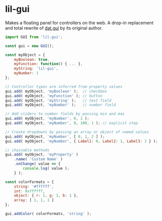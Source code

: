 # lil-gui

Makes a floating panel for controllers on the web. A drop-in replacement and
total rewrite of [dat.gui](https://github.com/dataarts/dat.gui) by its original author.

```js
import GUI from 'lil-gui'; 

const gui = new GUI();

const myObject = {
	myBoolean: true,
	myFunction: function() { ... },
	myString: 'lil-gui',
	myNumber: 1
};

// Controller types are inferred from property values
gui.add( myObject, 'myBoolean' );  // checkbox
gui.add( myObject, 'myFunction' ); // button
gui.add( myObject, 'myString' );   // text field
gui.add( myObject, 'myNumber' );   // number field

// Add sliders to number fields by passing min and max
gui.add( myObject, 'myNumber', 0, 1 );
gui.add( myObject, 'myNumber', 0, 100, 1 ); // explicit step

// Create dropdowns by passing an array or object of named values
gui.add( myObject, 'myNumber', [ 0, 1, 2 ] );
gui.add( myObject, 'myNumber', { Label1: 0, Label2: 1, Label3: 2 } );

// chainable methods
gui.add( myObject, 'myProperty' )
	.name( 'Custom Name' )
	.onChange( value => {
		console.log( value );
	} );

const colorFormats = {
	string: '#ffffff',
	int: 0xffffff,
	object: { r: 1, g: 1, b: 1 },
	array: [ 1, 1, 1 ]
};

gui.addColor( colorFormats, 'string' );
```

